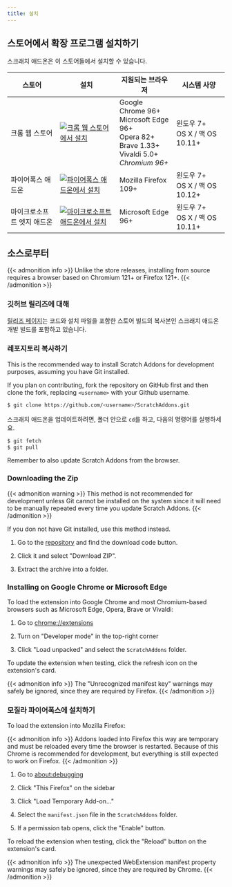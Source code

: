 ```yaml
---
title: 설치
---
```


## 스토어에서 확장 프로그램 설치하기

스크래치 애드온은 이 스토어들에서 설치할 수 있습니다.

| 스토어 | 설치 | 지원되는 브라우저 | 시스템 사양 |
| - | - | - | - |
| 크롬 웹 스토어 | [![크롬 웹 스토어에서 설치](https://img.shields.io/chrome-web-store/v/fbeffbjdlemaoicjdapfpikkikjoneco?style=flat-square&logo=google-chrome&logoColor=white&label=install&color=4285F4)](https://chrome.google.com/webstore/detail/fbeffbjdlemaoicjdapfpikkikjoneco) | Google Chrome 96+<br />Microsoft Edge 96+<br />Opera 82+<br />Brave 1.33+<br />Vivaldi 5.0+<br />*Chromium 96+* | 윈도우 7+<br />OS X / 맥 OS 10.11+
| 파이어폭스 애드온 | [![파이어폭스 애드온에서 설치](https://img.shields.io/amo/v/scratch-messaging-extension?style=flat-square&logo=firefox-browser&logoColor=white&label=install&color=FF7139)](https://addons.mozilla.org/firefox/addon/scratch-messaging-extension/) | Mozilla Firefox 109+ | 윈도우 7+<br />OS X / 맥 OS 10.12+
| 마이크로소프트 엣지 애드온 | [![마이크로소프트 애드온에서 설치](https://img.shields.io/badge/dynamic/json?style=flat-square&logo=microsoftedge&logoColor=white&label=install&color=0078D7&prefix=v&query=%24.version&url=https%3A%2F%2Fmicrosoftedge.microsoft.com%2Faddons%2Fgetproductdetailsbycrxid%2Filiepgjnemckemgnledoipfiilhajdjj)](https://microsoftedge.microsoft.com/addons/detail/iliepgjnemckemgnledoipfiilhajdjj) | Microsoft Edge 96+ | 윈도우 7+<br />OS X / 맥 OS 10.11+

## 소스로부터

{{< admonition info >}}
Unlike the store releases, installing from source requires a browser based on Chromium 121+ or Firefox 121+.
{{< /admonition >}}

### 깃허브 릴리즈에 대해

[릴리즈 페이지](https://github.com/ScratchAddons/ScratchAddons/releases)는 코드와 설치 파일을 포함한 스토어 빌드의 복사본인 스크래치 애드온 개발 빌드를 포함하고 있습니다.

### 레포지토리 복사하기

This is the recommended way to install Scratch Addons for development purposes, assuming you have Git installed.

If you plan on contributing, fork the repository on GitHub first and then clone the fork, replacing `<username>` with your Github username.

```sh
$ git clone https://github.com/<username>/ScratchAddons.git
```
스크래치 애드온을 업데이트하려면, 폴더 안으로 `cd`를 하고, 다음의 명령어를 실행하세요.

```sh
$ git fetch
$ git pull
```

Remember to also update Scratch Addons from the browser.


### Downloading the Zip

{{< admonition warning >}}
  This method is not recommended for development unless Git cannot be installed on the system since it will need to be manually repeated every time you update Scratch Addons.
{{< /admonition >}}

If you don not have Git installed, use this method instead.

1. Go to the [repository](https://github.com/ScratchAddons/ScratchAddons) and find the download code button.

1. Click it and select "Download ZIP".

1. Extract the archive into a folder.

### Installing on Google Chrome or Microsoft Edge

To load the extension into Google Chrome and most Chromium-based browsers such as Microsoft Edge, Opera, Brave or Vivaldi:

1. Go to [chrome://extensions](chrome://extensions)

1. Turn on "Developer mode" in the top-right corner

1. Click "Load unpacked" and select the `ScratchAddons` folder.

To update the extension when testing, click the refresh icon on the extension's card.

{{< admonition info >}}
  The "Unrecognized manifest key" warnings may safely be ignored, since they are required by Firefox.
{{< /admonition >}}


### 모질라 파이어폭스에 설치하기

To load the extension into Mozilla Firefox:

{{< admonition info >}}
  Addons loaded into Firefox this way are temporary and must be reloaded every time the browser is restarted. Because of this Chrome is recommended for development, but everything is still expected to work on Firefox.
{{< /admonition >}}

1. Go to [about:debugging](about:debugging)

1. Click "This Firefox" on the sidebar

1. Click "Load Temporary Add-on..."

1. Select the `manifest.json` file in the `ScratchAddons` folder.

1. If a permission tab opens, click the "Enable" button.

To reload the extension when testing, click the "Reload" button on the extension's card.

{{< admonition info >}}
  The unexpected WebExtension manifest property warnings may safely be ignored, since they are required by Chrome.
{{< /admonition >}}

